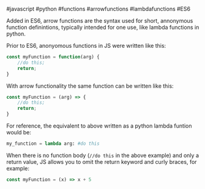 #javascript #python #functions #arrowfunctions #lambdafunctions #ES6

Added in ES6, arrow functions are the syntax used for short, annonymous function definintions, typically intended for one use, like lambda functions in python.

Prior to ES6, anonyomous functions in JS were written like this:
```js
const myFunction = function(arg) {
	//do this;
	return;
}
```
With arrow functionality the same function can be written like this:
```js
const myFunction = (arg) => {
	//do this;
	return;
}
```
For reference, the equivalent to above written as a python lambda funtion would be:
```python
my_function = lambda arg: #do this
```

When there is no function body (`//do this` in the above example) and only a return value, JS allows you to omit the return keyword and curly braces, for example:
```js
const myFunction = (x) => x + 5
```

